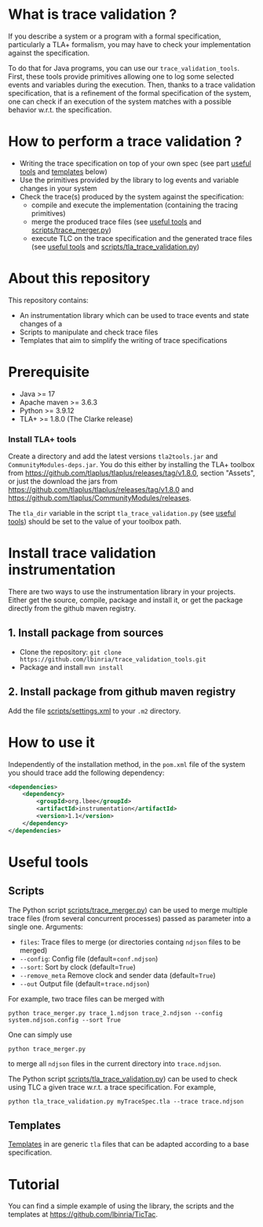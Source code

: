# What is trace validation ?

If you describe a system or a program with a formal specification, particularly a TLA+ formalism, you may have to check your implementation against the specification. 

To do that for Java programs, you can use our `trace_validation_tools`. First, these
tools provide primitives allowing one to log some selected events and
variables during the execution.  Then, thanks to a trace validation
specification, that is a refinement of the formal specification of the
system, one can check if an execution of the system matches with a
possible behavior w.r.t. the specification.

# How to perform a trace validation ?

- Writing the trace specification on top of your own spec (see part [useful tools](#useful-tools) and [templates](#templates) below)
- Use the primitives provided by the library to log events and variable changes in your system
- Check the trace(s) produced by the system against the specification:
    * compile and execute the implementation (containing the tracing primitives)
    * merge the produced trace files (see [useful tools](#useful-tools) and [scripts/trace_merger.py](scripts/trace_merger.py))
    * execute TLC on the trace specification and the generated trace files (see [useful tools](#useful-tools) and [scripts/tla_trace_validation.py](scripts/tla_trace_validation.py))

# About this repository

This repository contains:

- An instrumentation library which can be used to trace events and state changes of a
- Scripts to manipulate and check trace files
- Templates that aim to simplify the writing of trace specifications

# Prerequisite

- Java >= 17
- Apache maven >= 3.6.3
- Python >= 3.9.12
- TLA+ >= 1.8.0 (The Clarke release)

### Install TLA+ tools

Create a directory and add the latest versions `tla2tools.jar` and
`CommunityModules-deps.jar`. You do this either by installing the TLA+ toolbox
from https://github.com/tlaplus/tlaplus/releases/tag/v1.8.0, section
"Assets", or just the download the jars from
https://github.com/tlaplus/tlaplus/releases/tag/v1.8.0
and https://github.com/tlaplus/CommunityModules/releases.

The `tla_dir` variable in the script `tla_trace_validation.py` (see
[useful tools](#useful-tools)) should be set to the value of your toolbox path.

# Install trace validation instrumentation

There are two ways to use the instrumentation library in your
projects. Either get the source, compile, package and install it, or
get the package directly from the github maven registry.

## 1. Install package from sources

 - Clone the repository: `git clone https://github.com/lbinria/trace_validation_tools.git`
 - Package and install `mvn install`

## 2. Install package from github maven registry

Add the file [scripts/settings.xml](scripts/settings.xml) to your
`.m2` directory.

# How to use it 

Independently of the installation method, in the `pom.xml` file of the
system you should trace add the following dependency:

```xml 
<dependencies>
    <dependency>
        <groupId>org.lbee</groupId>
        <artifactId>instrumentation</artifactId>
        <version>1.1</version>
    </dependency>
</dependencies>
```

# Useful tools

## Scripts

The Python script [scripts/trace_merger.py](scripts/trace_merger.py))
can be used to merge multiple trace files (from several concurrent
processes) passed as parameter into a single one. Arguments:
- `files`: Trace files to merge (or directories containg `ndjson` files to be merged)
- `--config`: Config file (default=`conf.ndjson`)
- `--sort`: Sort by clock (default=`True`)
- `--remove_meta` Remove clock and sender data (default=`True`)
- `--out` Output file (default=`trace.ndjson`)

For example, two trace files can be merged with

`python trace_merger.py trace_1.ndjson trace_2.ndjson --config system.ndjson.config --sort True`

One can simply use

`python trace_merger.py`

to merge all `ndjson` files in the current directory into `trace.ndjson`.

The Python script
[scripts/tla_trace_validation.py](scripts/tla_trace_validation.py))
can be used to check using TLC a given trace w.r.t. a trace
specification. For example,

`python tla_trace_validation.py myTraceSpec.tla --trace trace.ndjson`

## Templates

[Templates](templates) in are generic `tla` files that can be adapted according to a
base specification. 

# Tutorial

You can find a simple example of using the library, the scripts and the
templates at https://github.com/lbinria/TicTac.
